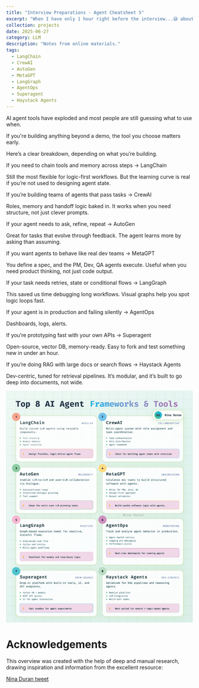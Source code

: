 ```yaml
---
title: "Interview Preparations - Agent Cheatsheet 5"
excerpt: "When I have only 1 hour right before the interview...😅 about AI Agent Frameworks<br/><img src='/images/AI_agent_framework.jpg'>"
collection: projects
date: 2025-06-27
category: LLM
description: "Notes from online materials."
tags:
  - LangChain
  - CrewAI
  - AutoGen
  - MetaGPT
  - LangGraph
  - AgentOps
  - Superagent
  - Haystack Agents
---
```



AI agent tools have exploded and most people are still guessing what to use when. 

If you're building anything beyond a demo, the tool you choose matters early.

Here’s a clear breakdown, depending on what you’re building.

If you need to chain tools and memory across steps → LangChain

Still the most flexible for logic-first workflows.
But the learning curve is real if you’re not used to designing agent state.

If you’re building teams of agents that pass tasks → CrewAI

Roles, memory and handoff logic baked in.
It works when you need structure, not just clever prompts.

If your agent needs to ask, refine, repeat → AutoGen

Great for tasks that evolve through feedback.
The agent learns more by asking than assuming.

If you want agents to behave like real dev teams → MetaGPT

You define a spec, and the PM, Dev, QA agents execute.
Useful when you need product thinking, not just code output.

If your task needs retries, state or conditional flows → LangGraph

This saved us time debugging long workflows.
Visual graphs help you spot logic loops fast.

If your agent is in production and failing silently → AgentOps

Dashboards, logs, alerts.
 
If you’re prototyping fast with your own APIs → Superagent

Open-source, vector DB, memory-ready.
Easy to fork and test something new in under an hour.
 
If you’re doing RAG with large docs or search flows → Haystack Agents

Dev-centric, tuned for retrieval pipelines.
It’s modular, and it’s built to go deep into documents, not wide.

![image](/images/AI_agent_framework.jpg)


# Acknowledgements

This overview was created with the help of deep and manual research, drawing inspiration and information from the excellent resource:

[Nina Duran tweet](https://x.com/HeyNina101)
